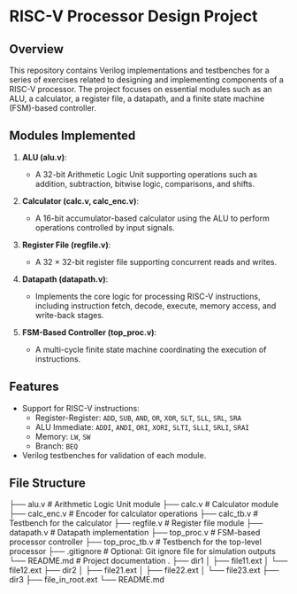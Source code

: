 # RISC-V Processor Design Project

## Overview
This repository contains Verilog implementations and testbenches for a series of exercises related to designing and implementing components of a RISC-V processor. The project focuses on essential modules such as an ALU, a calculator, a register file, a datapath, and a finite state machine (FSM)-based controller.

## Modules Implemented
1. **ALU (alu.v)**:
   - A 32-bit Arithmetic Logic Unit supporting operations such as addition, subtraction, bitwise logic, comparisons, and shifts.

2. **Calculator (calc.v, calc_enc.v)**:
   - A 16-bit accumulator-based calculator using the ALU to perform operations controlled by input signals.

3. **Register File (regfile.v)**:
   - A 32 × 32-bit register file supporting concurrent reads and writes.

4. **Datapath (datapath.v)**:
   - Implements the core logic for processing RISC-V instructions, including instruction fetch, decode, execute, memory access, and write-back stages.

5. **FSM-Based Controller (top_proc.v)**:
   - A multi-cycle finite state machine coordinating the execution of instructions.

## Features
- Support for RISC-V instructions:
  - Register-Register: `ADD`, `SUB`, `AND`, `OR`, `XOR`, `SLT`, `SLL`, `SRL`, `SRA`
  - ALU Immediate: `ADDI`, `ANDI`, `ORI`, `XORI`, `SLTI`, `SLLI`, `SRLI`, `SRAI`
  - Memory: `LW`, `SW`
  - Branch: `BEQ`
- Verilog testbenches for validation of each module.

## File Structure

├── alu.v              # Arithmetic Logic Unit module
├── calc.v             # Calculator module
├── calc_enc.v         # Encoder for calculator operations
├── calc_tb.v          # Testbench for the calculator
├── regfile.v          # Register file module
├── datapath.v         # Datapath implementation
├── top_proc.v         # FSM-based processor controller
├── top_proc_tb.v      # Testbench for the top-level processor
├── .gitignore         # Optional: Git ignore file for simulation outputs
└── README.md          # Project documentation
.
├── dir1
│   ├── file11.ext
│   └── file12.ext
├── dir2
│   ├── file21.ext
│   ├── file22.ext
│   └── file23.ext
├── dir3
├── file_in_root.ext
└── README.md
